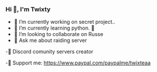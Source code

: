 ###                Hi 👋, I'm Twixty 

- 🔭 I’m currently working on secret project..
- 🌱 I’m currently learning python. 🐍
- 👯 I’m looking to collaborate on Russe
- 💬 Ask me about raiding server

-🔧 Discord comunity servers creator

-🧸 Support me: https://www.paypal.com/paypalme/twixteaa
